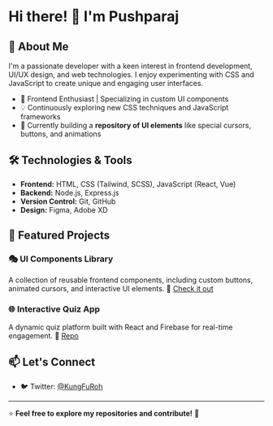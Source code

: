 # Hi there! 👋 I'm Pushparaj

## 🚀 About Me

I'm a passionate developer with a keen interest in frontend development, UI/UX design, and web technologies. I enjoy experimenting with CSS and JavaScript to create unique and engaging user interfaces.

- 🎨 Frontend Enthusiast | Specializing in custom UI components
- 💡 Continuously exploring new CSS techniques and JavaScript frameworks
- 🎯 Currently building a **repository of UI elements** like special cursors, buttons, and animations

## 🛠️ Technologies & Tools

- **Frontend:** HTML, CSS (Tailwind, SCSS), JavaScript (React, Vue)
- **Backend:** Node.js, Express.js
- **Version Control:** Git, GitHub
- **Design:** Figma, Adobe XD

## 📂 Featured Projects

### 🎭 UI Components Library
A collection of reusable frontend components, including custom buttons, animated cursors, and interactive UI elements.
🔗 [Check it out](https://github.com/pushparajwastaken/UI-Components-Library)

### 🌐 Interactive Quiz App
A dynamic quiz platform built with React and Firebase for real-time engagement.
🔗 [Repo](https://github.com/pushparajwastaken/Interactive-Quiz-App)

## 📫 Let's Connect

- 🐦 Twitter: [@KungFuRoh](https://x.com/KungFuRoh)

---

⭐ **Feel free to explore my repositories and contribute!** 🚀

